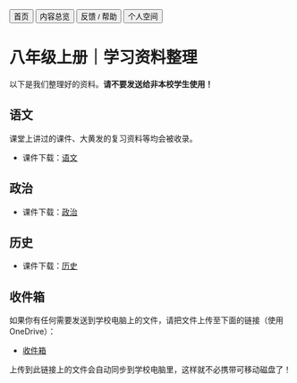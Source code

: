 <link rel="stylesheet" type="text/css" href="style.css">

<div class="btn-group">
<a href="https://zz19z-2021-2.github.io/"><button class="button">首页</button></a>
<a href="https://zz19z-2021-2.github.io/overview.html"><button class="button">内容总览</button></a>
<a href="https://zz19z-2021-2.github.io/feedback.html"><button class="button">反馈 / 帮助</button></a>
<a href="https://zz19z-2021-2.github.io/Spaces/spaces.html"><button class="button">个人空间</button></a>
</div>

<p style="clear:both"></p>

# 八年级上册｜学习资料整理

以下是我们整理好的资料。**请不要发送给非本校学生使用！**

## 语文

课堂上讲过的课件、大黄发的复习资料等均会被收录。

- 课件下载：[语文](https://ym4qf-my.sharepoint.com/:f:/g/personal/class_ym4qf_onmicrosoft_com/EpyRbBH6b1tBoojz3Zyo6hIBHqzfYfiPmpqhkMjtCZOE0g?e=iXji83)

## 政治

- 课件下载：[政治](https://ym4qf-my.sharepoint.com/:f:/g/personal/class_ym4qf_onmicrosoft_com/Ej1P79EyXuhHnBbNXbPRdEcB6eDzOfIa-mw16Wyp4ZG5HQ?e=IzPcib)

## 历史

- 课件下载：[历史](https://ym4qf-my.sharepoint.com/:f:/g/personal/class_ym4qf_onmicrosoft_com/EpvsWebTOZVNsicTvsTy9aYBwUnAWX__Lz7kodk8jdPJwQ?e=88ZmoA)

## 收件箱

如果你有任何需要发送到学校电脑上的文件，请把文件上传至下面的链接（使用OneDrive）：

- [收件箱](https://ym4qf-my.sharepoint.com/:f:/g/personal/class_ym4qf_onmicrosoft_com/EmsTsbQD5ltHrDMz3k3_z0UByMGGUvpGefwjC0lNwNTrOg?e=LubDXW)

上传到此链接上的文件会自动同步到学校电脑里，这样就不必携带可移动磁盘了！